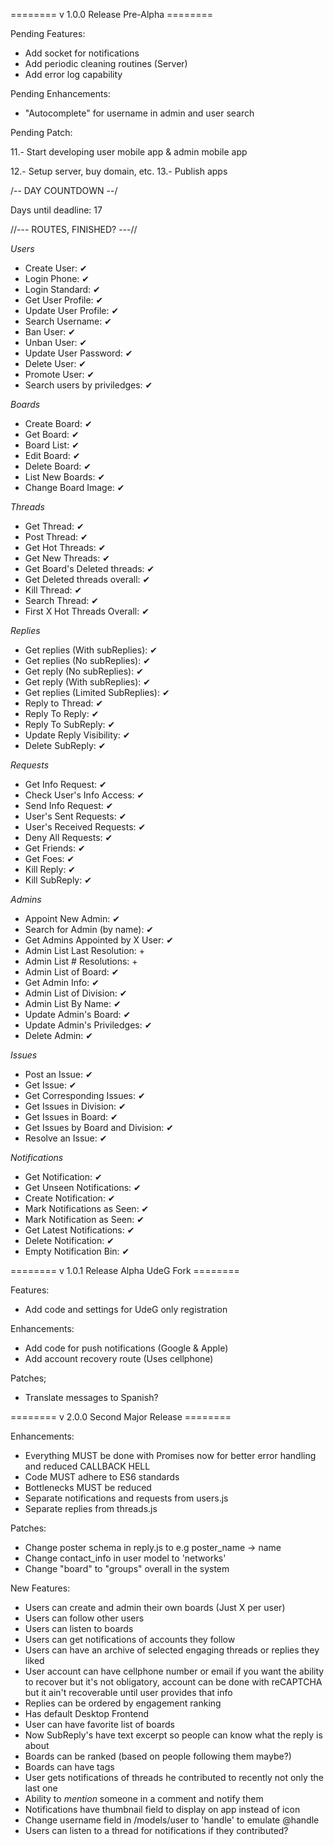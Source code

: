 ======== v 1.0.0 Release Pre-Alpha ========

Pending Features:
  - Add socket for notifications
  - Add periodic cleaning routines (Server)
  - Add error log capability

Pending Enhancements:
  - "Autocomplete" for username in admin and user search

Pending Patch:

11.- Start developing user mobile app & admin mobile app

12.- Setup server, buy domain, etc.
13.- Publish apps

/--  DAY COUNTDOWN  --/

Days until deadline: 17

//--- ROUTES, FINISHED? ---//

*Users*
  - Create User: ✔
  - Login Phone: ✔
  - Login Standard: ✔
  - Get User Profile: ✔
  - Update User Profile: ✔
  - Search Username: ✔
  - Ban User: ✔
  - Unban User: ✔
  - Update User Password: ✔
  - Delete User: ✔
  - Promote User: ✔
  - Search users by priviledges: ✔

*Boards*
  - Create Board: ✔
  - Get Board: ✔
  - Board List: ✔
  - Edit Board: ✔
  - Delete Board: ✔
  - List New Boards: ✔
  - Change Board Image: ✔

*Threads*
  - Get Thread: ✔
  - Post Thread: ✔
  - Get Hot Threads: ✔
  - Get New Threads: ✔
  - Get Board's Deleted threads: ✔
  - Get Deleted threads overall: ✔
  - Kill Thread: ✔
  - Search Thread: ✔
  - First X Hot Threads Overall: ✔

*Replies*
  - Get replies (With subReplies): ✔
  - Get replies (No subReplies): ✔
  - Get reply (No subReplies): ✔
  - Get reply (With subReplies): ✔
  - Get replies (Limited SubReplies): ✔
  - Reply to Thread: ✔
  - Reply To Reply: ✔
  - Reply To SubReply: ✔
  - Update Reply Visibility: ✔
  - Delete SubReply: ✔

*Requests*
  - Get Info Request: ✔
  - Check User's Info Access: ✔
  - Send Info Request: ✔
  - User's Sent Requests: ✔
  - User's Received Requests: ✔
  - Deny All Requests: ✔
  - Get Friends: ✔
  - Get Foes: ✔
  - Kill Reply: ✔
  - Kill SubReply: ✔

*Admins*
  - Appoint New Admin: ✔
  - Search for Admin (by name): ✔
  - Get Admins Appointed by X User: ✔
  - Admin List Last Resolution: +
  - Admin List # Resolutions: +
  - Admin List of Board: ✔
  - Get Admin Info: ✔
  - Admin List of Division: ✔
  - Admin List By Name: ✔
  - Update Admin's Board: ✔
  - Update Admin's Priviledges: ✔
  - Delete Admin: ✔

*Issues*
  - Post an Issue: ✔
  - Get Issue: ✔
  - Get Corresponding Issues: ✔
  - Get Issues in Division: ✔
  - Get Issues in Board: ✔
  - Get Issues by Board and Division: ✔
  - Resolve an Issue: ✔

*Notifications*
  - Get Notification: ✔
  - Get Unseen Notifications: ✔
  - Create Notification: ✔
  - Mark Notifications as Seen: ✔
  - Mark Notification as Seen: ✔
  - Get Latest Notifications: ✔
  - Delete Notification: ✔
  - Empty Notification Bin: ✔

======== v 1.0.1 Release Alpha UdeG Fork ========

Features:
  - Add code and settings for UdeG only registration

Enhancements:
  - Add code for push notifications (Google & Apple)
  - Add account recovery route (Uses cellphone)

Patches;
  - Translate messages to Spanish?

======== v 2.0.0 Second Major Release ========

Enhancements:
  - Everything MUST be done with Promises now for better error handling and reduced CALLBACK HELL
  - Code MUST adhere to ES6 standards
  - Bottlenecks MUST be reduced
  - Separate notifications and requests from users.js
  - Separate replies from threads.js

Patches:
  - Change poster schema in reply.js to e.g poster_name -> name
  - Change contact_info in user model to 'networks'
  - Change "board" to "groups" overall in the system

New Features:
  - Users can create and admin their own boards (Just X per user)
  - Users can follow other users
  - Users can listen to boards
  - Users can get notifications of accounts they follow
  - Users can have an archive of selected engaging threads or replies they liked
  - User account can have cellphone number or email if you want the ability to recover
    but it's not obligatory, account can be done with reCAPTCHA but it ain't recoverable
    until user provides that info
  - Replies can be ordered by engagement ranking
  - Has default Desktop Frontend
  - User can have favorite list of boards
  - Now SubReply's have text excerpt so people can know what the reply is about
  - Boards can be ranked (based on people following them maybe?)
  - Boards can have tags
  - User gets notifications of threads he contributed to recently not only the last one
  - Ability to _mention_ someone in a comment and notify them
  - Notifications have thumbnail field to display on app instead of icon
  - Change username field in /models/user to 'handle' to emulate @handle
  - Users can listen to a thread for notifications if they contributed?

